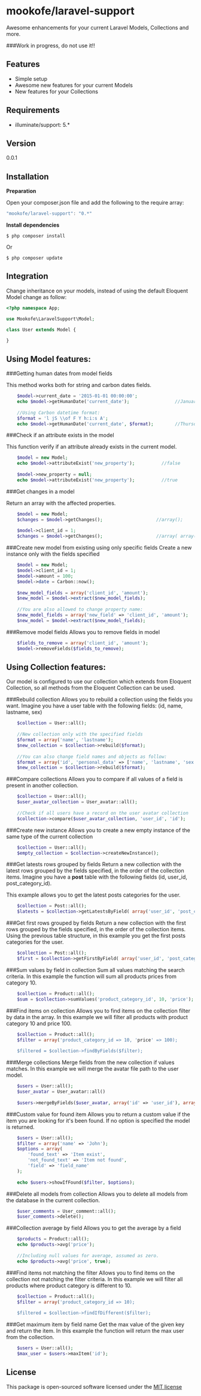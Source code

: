 mookofe/laravel-support
=========

Awesome enhancements for your current Laravel Models, Collections and more.

###Work in progress, do not use it!!

<!--[![Build Status](https://travis-ci.org/mookofe/tail.svg?branch=master)](https://travis-ci.org/mookofe/tail)
[![Latest Stable Version](https://poser.pugx.org/mookofe/tail/v/stable.svg)](https://packagist.org/packages/mookofe/tail)
[![License](https://poser.pugx.org/mookofe/tail/license.svg)](https://packagist.org/packages/mookofe/tail)
-->

Features
----
  - Simple setup
  - Awesome new features for your current Models
  - New features for your Collections


Requirements
----
  - illuminate/support: 5.*


Version
----
0.0.1


Installation
--------------

**Preparation**

Open your composer.json file and add the following to the require array: 

```js
"mookofe/laravel-support": "0.*"
```

**Install dependencies**

```
$ php composer install
```

Or

```batch
$ php composer update
```


Integration
--------------
Change inheritance on your models, instead of using the default Eloquent Model change as follow:

```php
<?php namespace App;

use Mookofe\LaravelSupport\Model;

class User extends Model {

}

```


Using Model features:
----

###Getting human dates from model fields

This method works both for string and carbon dates fields.

```php
	$model->current_date = '2015-01-01 00:00:00';
	echo $model->getHumanDate('current_date');                 //January 01, 2015
		
	//Using Carbon datetime format:
	$format = 'l jS \\of F Y h:i:s A';
	echo $model->getHumanDate('current_date', $format);        //Thursday 1st of January 01 2015 00:00:00 AM

```


###Check if an attribute exists in the model

This function verify if an attribute already exists in the current model.

```php
	$model = new Model;
	echo $model->attributeExist('new_property');          //false
	
	$model->new_property = null;
	echo $model->attributeExist('new_property');          //true
```

###Get changes in a model

Return an array with the affected properties.

```php
	$model = new Model;
	$changes = $model->getChanges();                    //array();
	
	$model->client_id = 1;
	$changes = $model->getChanges();                    //array( array('field' => 'client_id', 'old_value' => '', 'new_value' => 1) );
```

###Create new model from existing using only specific fields
Create a new instance only with the fields specified

```php
	$model = new Model;
	$model->client_id = 1;
	$model->amount = 100;
	$model->date = Carbon::now();
	
	$new_model_fields = array('client_id', 'amount');
	$new_model = $model->extract($new_model_fields);
	
	//You are also allowed to change property name:
	$new_model_fields = array('new_field' => 'client_id', 'amount');
	$new_model = $model->extract($new_model_fields);
```

###Remove model fields
Allows you to remove fields in model

```php
	$fields_to_remove = array('client_id', 'amount');
	$model->removeFields($fields_to_remove);
```


Using Collection features:
--------------
Our model is configured to use our collection which extends from Eloquent Collection, so all methods from the Eloquent Collection can be used.

###Rebuild collection
Allows you to rebuild a collection using the fields you want. Imagine you have a user table with the following fields: (id, name, lastname, sex)

```php
	$collection = User::all();
	
	//New collection only with the specified fields
	$format = array('name', 'lastname');
	$new_collection = $collection->rebuild($format);
	
	//You can also change field names and objects as follow:
	$format = array('id', 'personal_data' => ['name', 'lastname', 'sex']);
	$new_collection = $collection->rebuild($format);
```

###Compare collections
Allows you to compare if all values of a field is present in another collection. 

```php
	$collection = User::all();
	$user_avatar_collection = User_avatar::all();
		
	//Check if all users have a record on the user avatar collection
	$collection->compare($user_avatar_collection, 'user_id', 'id');        //boolean
```

###Create new instance
Allows you to create a new empty instance of the same type of the current collection 

```php
	$collection = User::all();
	$empty_collection = $collection->createNewInstance();
```

###Get latests rows grouped by fields
Return a new collection with the latest rows grouped by the fields specified, in the order of the collection items. Imagine you have a **post** table with the following fields (id, user_id, post\_category\_id).

This example allows you to get the latest posts categories for the user.

```php
	$collection = Post::all();
	$latests = $collection->getLatestsByField( array('user_id', 'post_category_id') );
```

###Get first rows grouped by fields
Return a new collection with the first rows grouped by the fields specified, in the order of the collection items. Using the previous table structure, in this example you get the first posts categories for the user.

```php
	$collection = Post::all();
	$first = $collection->getFirstByField( array('user_id', 'post_category_id') );
```

###Sum values by field in collection
Sum all values matching the search criteria. In this example the function will sum all products prices from category 10.

```php
	$collection = Product::all();
	$sum = $collection->sumValues('product_category_id', 10, 'price');
```

###Find items on collection
Allows you to find items on the collection filter by data in the array. In this example we will filter all products with product category 10 and price 100.

```php
	$collection = Product::all();
	$filter = array('product_category_id => 10, 'price' => 100);
	
	$filtered = $collection->findByFields($filter);
```

###Merge collections
Merge fields from the new collection if values matches. In this example we will merge the avatar file path to the user model.

```php
	$users = User::all();
	$user_avatar = User_avatar::all()
	
	$users->mergeByFields($user_avatar, array('id' => 'user_id'), array('file_path') );
```

###Custom value for found item
Allows you to return a custom value if the item you are looking for it's been found. If no option is specified the model is returned.

```php
	$users = User::all();
	$filter = array('name' => 'John');
	$options = array(
		'found_text' => 'Item exist',
		'not_found_text' => 'Item not found',
		'field' => 'field_name'
	);
		
	echo $users->showIfFound($filter, $options);
```

###Delete all models from collection
Allows you to delete all models from the database in the current collection.

```php
	$user_comments = User_comment::all();
	$user_comments->delete();
```

###Collection average by field
Allows you to get the average by a field

```php
	$products = Product::all();
	echo $products->avg('price');
	
	//Including null values for average, assumed as zero.
	echo $products->avg('price', true);
```

###Find items not matching the filter
Allows you to find items on the collection not matching the filter criteria. In this example we will filter all products where product category is different to 10.

```php
	$collection = Product::all();
	$filter = array('product_category_id => 10);
	
	$filtered = $collection->findIfDifferent($filter);
```

###Get maximum item by field name
Get the max value of the given key and return the item. In this example the function will return the max user from the collection.

```php
	$users = User::all();
	$max_user = $users->maxItem('id');
```

License
----
This package is open-sourced software licensed under the [MIT license](http://opensource.org/licenses/MIT)